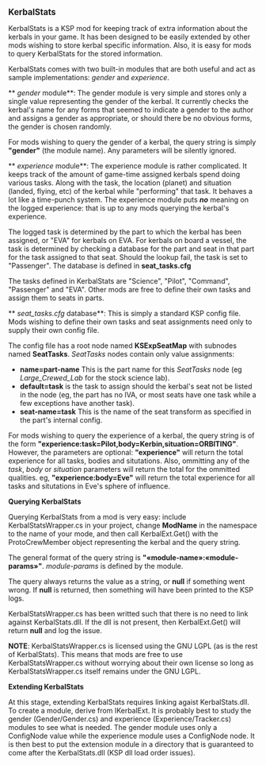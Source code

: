 <big>**KerbalStats**</big>

KerbalStats is a KSP mod for keeping track of extra information about the
kerbals in your game. It has been designed to be easily extended by other
mods wishing to store kerbal specific information. Also, it is easy for
mods to query KerbalStats for the stored information.

KerbalStats comes with two built-in modules that are both useful and act as
sample implementations: *gender* and *experience*.

** *gender* module**:
The gender module is very simple and stores only a single value
representing the gender of the kerbal. It currently checks the kerbal's
name for any forms that seemed to indicate a gender to the author and
assigns a gender as appropriate, or should there be no obvious forms, the
gender is chosen randomly.

For mods wishing to query the gender of a kerbal, the query string is
simply **"gender"** (the module name). Any parameters will be silently
ignored.

** *experience* module**:
The experience module is rather complicated. It keeps track of the amount
of game-time assigned kerbals spend doing various tasks. Along with the
task, the location (planet) and situation (landed, flying, etc) of the
kerbal while "performing" that task. It behaves a lot like a time-punch
system. The experience module puts ***no*** meaning on the logged
experience: that is up to any mods querying the kerbal's experience.

The logged task is determined by the part to which the kerbal has been
assigned, or "EVA" for kerbals on EVA. For kerbals on board a vessel, the
task is determined by checking a database for the part and seat in that
part for the task assigned to that seat. Should the lookup fail, the task
is set to "Passenger". The database is defined in **seat_tasks.cfg**

The tasks defined in KerbalStats are "Science", "Pilot", "Command",
"Passenger" and "EVA". Other mods are free to define their own tasks and
assign them to seats in parts.

** *seat_tasks.cfg* database**:
This is simply a standard KSP config file. Mods wishing to define their own
tasks and seat assignments need only to supply their own config file.

The config file has a root node named **KSExpSeatMap** with subnodes named
**SeatTasks**. *SeatTasks* nodes contain only value assignments:

* **name=part-name** This is the part name for this *SeatTasks* node (eg
  *Large_Crewed_Lab* for the stock science lab).
* **default=task** is the task to assign should the kerbal's seat not be
  listed in the node (eg, the part has no IVA, or most seats have one task
  while a few exceptions have another task).
* **seat-name=task** This is the name of the seat transform as specified in
  the part's internal config.

For mods wishing to query the experience of a kerbal, the query string is
of the form **"experience:task=Pilot,body=Kerbin,situation=ORBITING"**.
However, the parameters are optional: **"experience"** will return the
total experience for all tasks, bodies and situtations. Also, ommitting any
of the *task*, *body* or *situation* parameters will return the total for
the ommitted qualities. eg, **"experience:body=Eve"** will return the total
experience for all tasks and situtations in Eve's sphere of influence.

**Querying KerbalStats**

Querying KerbalStats from a mod is very easy: include KerbalStatsWrapper.cs
in your project, change **ModName** in the namespace to the name of your
mode, and then call KerbalExt.Get() with the ProtoCrewMember object
representing the kerbal and the query string.

The general format of the query string is
**"&laquo;module-name&raquo;:&laquo;module-params&raquo;"**.
*module-params* is defined by the module.

The query always returns the value as a string, or **null** if something
went wrong. If **null** is returned, then something will have been printed
to the KSP logs.

KerbalStatsWrapper.cs has been writted such that there is no need to link
against KerbalStats.dll. If the dll is not present, then KerbalExt.Get()
will return **null** and log the issue.

**NOTE**: KerbalStatsWrapper.cs is licensed using the GNU LGPL (as is the
rest of KerbalStats). This means that mods are free to use
KerbalStatsWrapper.cs without worrying about their own license so long as
KerbalStatsWrapper.cs itself remains under the GNU LGPL.

**Extending KerbalStats**

At this stage, extending KerbalStats requires linking agaist
KerbalStats.dll. To create a module, derive from IKerbalExt. It is probably
best to study the gender (Gender/Gender.cs) and experience
(Experience/Tracker.cs) modules to see what is needed. The gender module
uses only a ConfigNode value while the experience module uses a ConfigNode
node. It is then best to put the extension module in a directory that is
guaranteed to come after the KerbalStats.dll (KSP dll load order issues).
